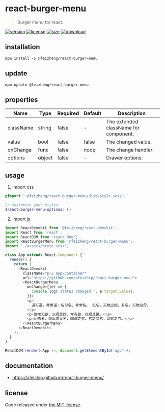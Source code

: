 # react-burger-menu
> Burger menu for react.

[![version][version-image]][version-url]
[![license][license-image]][license-url]
[![size][size-image]][size-url]
[![download][download-image]][download-url]

## installation
```shell
npm install -S @feizheng/react-burger-menu
```

## update
```shell
npm update @feizheng/react-burger-menu
```

## properties
| Name      | Type   | Required | Default | Description                           |
| --------- | ------ | -------- | ------- | ------------------------------------- |
| className | string | false    | -       | The extended className for component. |
| value     | bool   | false    | false   | The changed value.                    |
| onChange  | func   | false    | noop    | The change handler.                   |
| options   | object | false    | -       | Drawer options.                       |


## usage
1. import css
  ```scss
  @import "~@feizheng/react-burger-menu/dist/style.scss";

  // customize your styles:
  $react-burger-menu-options: ()
  ```
2. import js
  ```js
  import ReactDemokit from '@feizheng/react-demokit';
  import React from 'react';
  import ReactDOM from 'react-dom';
  import ReactBurgerMenu from '@feizheng/react-burger-menu';
  import './assets/style.scss';

  class App extends React.Component {
    render() {
      return (
        <ReactDemokit
          className="p-3 app-container"
          url="https://github.com/afeiship/react-burger-menu">
          <ReactBurgerMenu
            onChange={(e) => {
              console.log('status changed:', e.target.value);
            }}>
            <p>
              道可道，非常道；名可名，非常名。 无名，天地之始，有名，万物之母。
            </p>
            <p>故常无欲，以观其妙，常有欲，以观其徼。</p>
            <p>此两者，同出而异名，同谓之玄，玄之又玄，众妙之门。</p>
          </ReactBurgerMenu>
        </ReactDemokit>
      );
    }
  }

  ReactDOM.render(<App />, document.getElementById('app'));

  ```

## documentation
- https://afeiship.github.io/react-burger-menu/


## license
Code released under [the MIT license](https://github.com/afeiship/react-burger-menu/blob/master/LICENSE.txt).

[version-image]: https://img.shields.io/npm/v/@feizheng/react-burger-menu
[version-url]: https://npmjs.org/package/@feizheng/react-burger-menu

[license-image]: https://img.shields.io/npm/l/@feizheng/react-burger-menu
[license-url]: https://github.com/afeiship/react-burger-menu/blob/master/LICENSE.txt

[size-image]: https://img.shields.io/bundlephobia/minzip/@feizheng/react-burger-menu
[size-url]: https://github.com/afeiship/react-burger-menu/blob/master/dist/react-burger-menu.min.js

[download-image]: https://img.shields.io/npm/dm/@feizheng/react-burger-menu
[download-url]: https://www.npmjs.com/package/@feizheng/react-burger-menu
